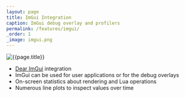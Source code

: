 ```yaml
---
layout: page
title: ImGui Integration
caption: ImGui debug overlay and profilers
permalink: /features/imgui/
_order: 1
_image: imgui.png
---
```


![{{page.title}}](/img/features/{{page._image}})

- [Dear ImGui](https://github.com/ocornut/imgui) integration
- ImGui can be used for user applications or for the debug overlays
- On-screen statistics about rendering and Lua operations
- Numerous line plots to inspect values over time
